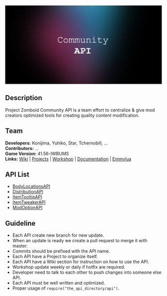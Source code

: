 ![Banner](https://github.com/Konijima/PZ-Community-API/blob/master/banner.png?raw=true)
  
## Description
Project Zomboid Community API is a team effort to centralize & give mod creators optimized tools for creating quality content modification.  
  
## Team
**Developers:** Konijima, Yuhiko, Star, Tchernobill, ...  
**Contributors:** ...  
**Game Version:** 41.56-IWBUMS  
**Links:** [Wiki](https://github.com/Konijima/PZ-Community-API/wiki) | [Projects](https://github.com/Konijima/PZ-Community-API/projects) | [Workshop](https://github.com/Konijima/PZ-Community-API) | [Documentation](https://quarantin.github.io/zomboid-javadoc/41.56/) | [Emmylua](https://emmylua.github.io/)
  
## API List
- [BodyLocationsAPI](https://github.com/Konijima/PZ-Community-API/tree/master/media/lua/client/BodyLocationsAPI)
- [DistributionAPI](https://github.com/Konijima/PZ-Community-API/tree/master/media/lua/server/DistributionAPI)
- [ItemTooltipAPI](https://github.com/Konijima/PZ-Community-API/tree/master/media/lua/client/ItemTooltipAPI)
- [ItemTweakerAPI](https://github.com/Konijima/PZ-Community-API/tree/master/media/lua/client/ItemTweakerAPI)
- [ModOptionAPI](https://github.com/Konijima/PZ-Community-API/tree/master/media/lua/client/ModOptionAPI)

## Guideline
- Each API create new branch for new update.
- When an update is ready we create a pull request to merge it with master.
- Commits should be prefixed with the API name.
- Each API have a Project to organize itself.
- Each API have a Wiki section for instruction on how to use the API.
- Workshop update weekly or daily if hotfix are required.
- Developer need to talk to each other to push changes into someone else API.
- Each API must be well written and optimized.
- Proper usage of `require("the_api_directory/api")`.
  
